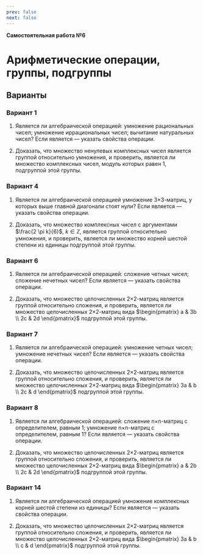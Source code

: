 ```yaml
---
prev: false
next: false
---
```


**Самостоятельная работа №6**

# Арифметические операции, группы, подгруппы

## Варианты

### Вариант 1

1. Является ли алгебраической операцией: умножение рациональных чисел; умножение иррациональных чисел; вычитание натуральных чисел? Если является — указать свойства операции.

2. Доказать, что множество ненулевых комплексных чисел является группой относительно умножения, и проверить, является ли множество комплексных чисел, модуль которых равен 1, подгруппой этой группы.


### Вариант 4

1. Является ли алгебраической операцией умножение 3×3-матриц, у которых выше главной диагонали стоят нули? Если является — указать свойства операции.

2. Доказать, что множество комплексных чисел с аргументами $\frac{2 \pi k}{6}$, $k \in \mathbb{Z}$, является группой относительно умножения, и проверить, является ли множество корней шестой степени из единицы подгруппой этой группы.


### Вариант 6

1. Является ли алгебраической операцией: сложение четных чисел; сложение нечетных чисел? Если является — указать свойства операции.

2. Доказать, что множество целочисленных 2×2-матриц является группой относительно сложения, и проверить, является ли множество целочисленных 2×2-матриц вида $\begin{pmatrix} a & 3b \\ 2c & 2d \end{pmatrix}$ подгруппой этой группы.


### Вариант 7

1. Является ли алгебраической операцией: умножение четных чисел; умножение нечетных чисел? Если является — указать свойства операции.

2. Доказать, что множество целочисленных 2×2-матриц является группой относительно сложения, и проверить, является ли множество целочисленных 2×2-матриц вида $\begin{pmatrix} 3a & b \\ 2c & d \end{pmatrix}$ подгруппой этой группы.


### Вариант 8

1. Является ли алгебраической операцией: сложение n×n-матриц с определителем, равным 1; умножение n×n-матриц с определителем, равным 1? Если является — указать свойства операции.

2. Доказать, что множество целочисленных 2×2-матриц является группой относительно сложения, и проверить, является ли множество целочисленных 2×2-матриц вида $\begin{pmatrix} a & 2b \\ 2c & 2d \end{pmatrix}$ подгруппой этой группы.


### Вариант 14

1. Является ли алгебраической операцией умножение комплексных корней шестой степени из единицы? Если является — указать свойства операции.

2. Доказать, что множество целочисленных 2×2-матриц является группой относительно сложения, и проверить, является ли множество целочисленных 2×2-матриц вида $\begin{pmatrix} 3a & b \\ c & d \end{pmatrix}$ подгруппой этой группы.